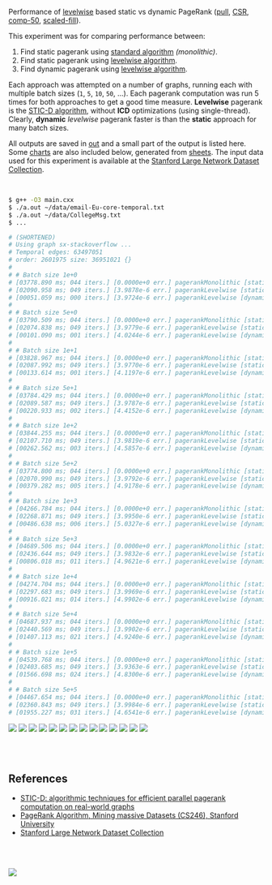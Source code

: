 Performance of [levelwise] based static vs dynamic PageRank ([pull], [CSR],
[comp-50], [scaled-fill]).

This experiment was for comparing performance between:
1. Find static pagerank using [standard algorithm] *(monolithic)*.
2. Find static pagerank using [levelwise algorithm].
3. Find dynamic pagerank using [levelwise algorithm].

Each approach was attempted on a number of graphs, running each with multiple
batch sizes (`1`, `5`, `10`, `50`, ...). Each pagerank computation was run 5
times for both approaches to get a good time measure. **Levelwise** pagerank
is the [STIC-D algorithm], without **ICD** optimizations (using single-thread).
Clearly, **dynamic** *levelwise* pagerank faster is than the **static**
approach for many batch sizes.

All outputs are saved in [out](out/) and a small part of the output is listed
here. Some [charts] are also included below, generated from [sheets]. The input
data used for this experiment is available at the
[Stanford Large Network Dataset Collection].

<br>

```bash
$ g++ -O3 main.cxx
$ ./a.out ~/data/email-Eu-core-temporal.txt
$ ./a.out ~/data/CollegeMsg.txt
$ ...

# (SHORTENED)
# Using graph sx-stackoverflow ...
# Temporal edges: 63497051
# order: 2601975 size: 36951021 {}
#
# # Batch size 1e+0
# [03778.890 ms; 044 iters.] [0.0000e+0 err.] pagerankMonolithic [static]
# [02090.958 ms; 049 iters.] [3.9878e-6 err.] pagerankLevelwise [static]
# [00051.059 ms; 000 iters.] [3.9724e-6 err.] pagerankLevelwise [dynamic]
#
# # Batch size 5e+0
# [03790.509 ms; 044 iters.] [0.0000e+0 err.] pagerankMonolithic [static]
# [02074.838 ms; 049 iters.] [3.9779e-6 err.] pagerankLevelwise [static]
# [00101.090 ms; 001 iters.] [4.0244e-6 err.] pagerankLevelwise [dynamic]
#
# # Batch size 1e+1
# [03828.967 ms; 044 iters.] [0.0000e+0 err.] pagerankMonolithic [static]
# [02087.992 ms; 049 iters.] [3.9770e-6 err.] pagerankLevelwise [static]
# [00133.614 ms; 001 iters.] [4.1197e-6 err.] pagerankLevelwise [dynamic]
#
# # Batch size 5e+1
# [03784.429 ms; 044 iters.] [0.0000e+0 err.] pagerankMonolithic [static]
# [02089.587 ms; 049 iters.] [3.9787e-6 err.] pagerankLevelwise [static]
# [00220.933 ms; 002 iters.] [4.4152e-6 err.] pagerankLevelwise [dynamic]
#
# # Batch size 1e+2
# [03844.255 ms; 044 iters.] [0.0000e+0 err.] pagerankMonolithic [static]
# [02107.710 ms; 049 iters.] [3.9819e-6 err.] pagerankLevelwise [static]
# [00262.562 ms; 003 iters.] [4.5857e-6 err.] pagerankLevelwise [dynamic]
#
# # Batch size 5e+2
# [03774.800 ms; 044 iters.] [0.0000e+0 err.] pagerankMonolithic [static]
# [02070.990 ms; 049 iters.] [3.9792e-6 err.] pagerankLevelwise [static]
# [00379.282 ms; 005 iters.] [4.9178e-6 err.] pagerankLevelwise [dynamic]
#
# # Batch size 1e+3
# [04266.784 ms; 044 iters.] [0.0000e+0 err.] pagerankMonolithic [static]
# [02268.871 ms; 049 iters.] [3.9950e-6 err.] pagerankLevelwise [static]
# [00486.638 ms; 006 iters.] [5.0327e-6 err.] pagerankLevelwise [dynamic]
#
# # Batch size 5e+3
# [04689.506 ms; 044 iters.] [0.0000e+0 err.] pagerankMonolithic [static]
# [02436.644 ms; 049 iters.] [3.9832e-6 err.] pagerankLevelwise [static]
# [00806.018 ms; 011 iters.] [4.9621e-6 err.] pagerankLevelwise [dynamic]
#
# # Batch size 1e+4
# [04274.704 ms; 044 iters.] [0.0000e+0 err.] pagerankMonolithic [static]
# [02297.683 ms; 049 iters.] [3.9969e-6 err.] pagerankLevelwise [static]
# [00916.021 ms; 014 iters.] [4.9902e-6 err.] pagerankLevelwise [dynamic]
#
# # Batch size 5e+4
# [04687.937 ms; 044 iters.] [0.0000e+0 err.] pagerankMonolithic [static]
# [02440.569 ms; 049 iters.] [3.9902e-6 err.] pagerankLevelwise [static]
# [01407.113 ms; 021 iters.] [4.9240e-6 err.] pagerankLevelwise [dynamic]
#
# # Batch size 1e+5
# [04539.768 ms; 044 iters.] [0.0000e+0 err.] pagerankMonolithic [static]
# [02403.685 ms; 049 iters.] [3.9363e-6 err.] pagerankLevelwise [static]
# [01566.698 ms; 024 iters.] [4.8300e-6 err.] pagerankLevelwise [dynamic]
#
# # Batch size 5e+5
# [04467.654 ms; 044 iters.] [0.0000e+0 err.] pagerankMonolithic [static]
# [02360.843 ms; 049 iters.] [3.9984e-6 err.] pagerankLevelwise [static]
# [01955.227 ms; 031 iters.] [4.6541e-6 err.] pagerankLevelwise [dynamic]
```

[![](https://i.imgur.com/J7EJ7g4.gif)][sheets]
[![](https://i.imgur.com/cMSMbSZ.gif)][sheets]
[![](https://i.imgur.com/RQVbFi9.gif)][sheets]
[![](https://i.imgur.com/UENUt6J.gif)][sheets]
[![](https://i.imgur.com/JPt5IZQ.gif)][sheets]
[![](https://i.imgur.com/ODME87P.gif)][sheets]
[![](https://i.imgur.com/7rYF21F.gif)][sheets]
[![](https://i.imgur.com/N6rAgzg.gif)][sheets]
[![](https://i.imgur.com/aKwa3Iy.gif)][sheets]
[![](https://i.imgur.com/kpCf9il.gif)][sheets]
[![](https://i.imgur.com/3s999ST.gif)][sheets]
[![](https://i.imgur.com/P737MqX.gif)][sheets]
[![](https://i.imgur.com/89GNw7a.gif)][sheets]
[![](https://i.imgur.com/LyYRrLu.gif)][sheets]

<br>
<br>


## References

- [STIC-D: algorithmic techniques for efficient parallel pagerank computation on real-world graphs][STIC-D algorithm]
- [PageRank Algorithm, Mining massive Datasets (CS246), Stanford University](http://snap.stanford.edu/class/cs246-videos-2019/lec9_190205-cs246-720.mp4)
- [Stanford Large Network Dataset Collection]

<br>
<br>

[![](https://i.imgur.com/cL6ZNtU.jpg)](https://www.youtube.com/watch?v=xEfsE8H6sok)

[levelwise]: https://github.com/puzzlef/pagerank-monolithic-vs-levelwise
[levelwise algorithm]: https://github.com/puzzlef/pagerank-monolithic-vs-levelwise
[standard algorithm]: https://github.com/puzzlef/pagerank-monolithic-vs-levelwise
[pull]: https://github.com/puzzlef/pagerank-push-vs-pull
[CSR]: https://github.com/puzzlef/pagerank-class-vs-csr
[comp-50]: https://github.com/puzzlef/pagerank-levelwise-openmp-adjust-component-size
[scaled-fill]: https://github.com/puzzlef/pagerank-dynamic-adjust-ranks
[STIC-D algorithm]: https://www.slideshare.net/SubhajitSahu/sticd-algorithmic-techniques-for-efficient-parallel-pagerank-computation-on-realworld-graphs
[charts]: https://photos.app.goo.gl/1XqKzvtL73xN8Tro6
[sheets]: https://docs.google.com/spreadsheets/d/1azuAqSPU2RP8Z8wVxNSbW5AJuq1jQmZVo9fA90rf-_s/edit?usp=sharing
[Stanford Large Network Dataset Collection]: http://snap.stanford.edu/data/index.html
